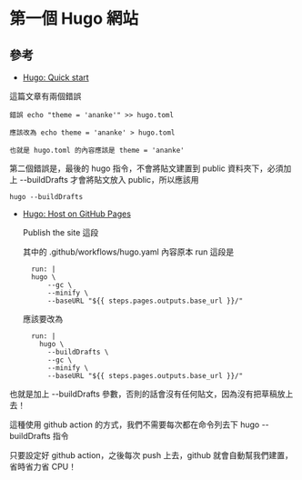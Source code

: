 # 第一個 Hugo 網站

## 參考

* [Hugo: Quick start](https://gohugo.io/getting-started/quick-start/)


這篇文章有兩個錯誤

    錯誤 echo "theme = 'ananke'" >> hugo.toml 

    應該改為 echo theme = 'ananke' > hugo.toml

    也就是 hugo.toml 的內容應該是 theme = 'ananke'

第二個錯誤是，最後的 hugo 指令，不會將貼文建置到 public 資料夾下，必須加上 --buildDrafts 才會將貼文放入 public，所以應該用

    hugo --buildDrafts

* [Hugo: Host on GitHub Pages](https://gohugo.io/hosting-and-deployment/hosting-on-github/)

    Publish the site 這段

    其中的 .github/workflows/hugo.yaml 內容原本 run 這段是

        run: |
        hugo \
            --gc \
            --minify \
            --baseURL "${{ steps.pages.outputs.base_url }}/"  

    應該要改為

        run: |
          hugo \
            --buildDrafts \
            --gc \
            --minify \
            --baseURL "${{ steps.pages.outputs.base_url }}/"

也就是加上 --buildDrafts 參數，否則的話會沒有任何貼文，因為沒有把草稿放上去！

這種使用 github action 的方式，我們不需要每次都在命令列去下 hugo --buildDrafts 指令

只要設定好 github action，之後每次 push 上去，github 就會自動幫我們建置，省時省力省 CPU！


